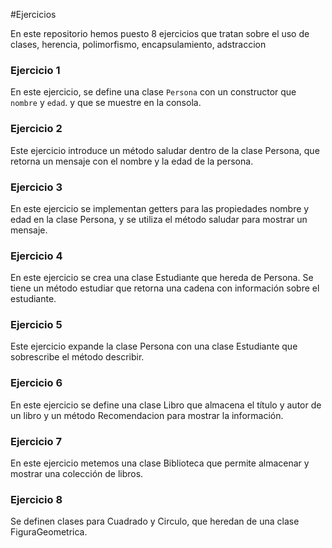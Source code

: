 #Ejercicios 

En este repositorio hemos puesto 8 ejercicios que tratan sobre el uso de clases, herencia, polimorfismo, encapsulamiento, adstraccion

### Ejercicio 1

En este ejercicio, se define una clase `Persona` con un constructor que  `nombre` y `edad`. y que se muestre en la consola.


### Ejercicio 2

Este ejercicio introduce un método saludar dentro de la clase Persona, que retorna un mensaje con el nombre y la edad de la persona.


### Ejercicio 3

En este ejercicio se implementan getters para las propiedades nombre y edad en la clase Persona, y se utiliza el método saludar para mostrar un mensaje.


### Ejercicio 4

En este ejercicio se crea una clase Estudiante que hereda de Persona. Se tiene un método estudiar que retorna una cadena con información sobre el estudiante.


### Ejercicio 5

Este ejercicio expande la clase Persona con una clase Estudiante que sobrescribe el método describir.

### Ejercicio 6

En este ejercicio se define una clase Libro que almacena el título y autor de un libro y un método Recomendacion para mostrar la información.

### Ejercicio 7

En este ejercicio metemos una clase Biblioteca que permite almacenar y mostrar una colección de libros.

### Ejercicio 8

Se definen clases para Cuadrado y Circulo, que heredan de una clase FiguraGeometrica. 
